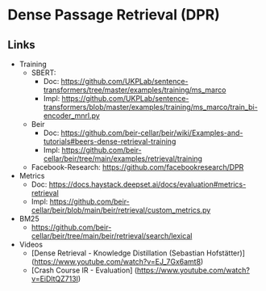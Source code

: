 # Dense Passage Retrieval (DPR)

## Links

- Training
  - SBERT:
    - Doc: https://github.com/UKPLab/sentence-transformers/tree/master/examples/training/ms_marco
    - Impl: https://github.com/UKPLab/sentence-transformers/blob/master/examples/training/ms_marco/train_bi-encoder_mnrl.py
  - Beir
    - Doc: https://github.com/beir-cellar/beir/wiki/Examples-and-tutorials#beers-dense-retrieval-training
    - Impl: https://github.com/beir-cellar/beir/tree/main/examples/retrieval/training
  - Facebook-Research: https://github.com/facebookresearch/DPR
- Metrics
  - Doc: https://docs.haystack.deepset.ai/docs/evaluation#metrics-retrieval
  - Impl: https://github.com/beir-cellar/beir/blob/main/beir/retrieval/custom_metrics.py
- BM25
  - https://github.com/beir-cellar/beir/tree/main/beir/retrieval/search/lexical
- Videos
  - \[Dense Retrieval - Knowledge Distillation (Sebastian Hofstätter)\]
    (https://www.youtube.com/watch?v=EJ_7Gx6amt8)
  - \[Crash Course IR - Evaluation\]
    (https://www.youtube.com/watch?v=EiDltQZ713I)

